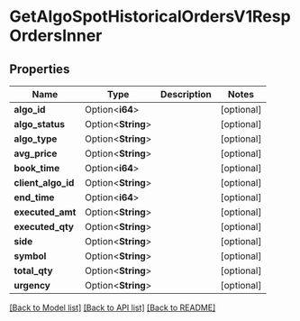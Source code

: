# GetAlgoSpotHistoricalOrdersV1RespOrdersInner

## Properties

Name | Type | Description | Notes
------------ | ------------- | ------------- | -------------
**algo_id** | Option<**i64**> |  | [optional]
**algo_status** | Option<**String**> |  | [optional]
**algo_type** | Option<**String**> |  | [optional]
**avg_price** | Option<**String**> |  | [optional]
**book_time** | Option<**i64**> |  | [optional]
**client_algo_id** | Option<**String**> |  | [optional]
**end_time** | Option<**i64**> |  | [optional]
**executed_amt** | Option<**String**> |  | [optional]
**executed_qty** | Option<**String**> |  | [optional]
**side** | Option<**String**> |  | [optional]
**symbol** | Option<**String**> |  | [optional]
**total_qty** | Option<**String**> |  | [optional]
**urgency** | Option<**String**> |  | [optional]

[[Back to Model list]](../README.md#documentation-for-models) [[Back to API list]](../README.md#documentation-for-api-endpoints) [[Back to README]](../README.md)


